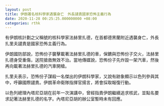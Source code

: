 ```yaml
---
layout: post
title: 伊朗著名核科學家遇襲身亡　外長譴責國家恐怖主義行為
date: 2020-11-28 00:25:25.000000000 +08:00
categories: rthk
---
```


有伊朗核計劃之父稱號的核科學家法赫里扎德，在首都德黑蘭附近遇襲身亡，外長扎里夫譴責是國家恐怖主義行為。

伊朗國防部說，恐怖份子襲擊載著法赫里扎德的車，保鑣與恐怖份子交火，法赫里扎德身受重傷，送院搶救無效不治。當地傳媒說，恐怖份子先炸毀一架汽車，然後再向載著法赫里扎德的汽車開槍。

扎里夫表示，恐怖份子謀殺一名傑出的伊朗科學家，又說有跡象顯示以色列參與其中，呼籲國際譴責。伊朗革命衛隊指揮官揚言，將會採取報復行動。

以色列總理內塔尼亞胡在前年一次演講中，曾經指責伊朗繼續追求核武，並點名要求記著法赫里扎德的名字。內塔尼亞胡的辦公室暫時未有回應。
